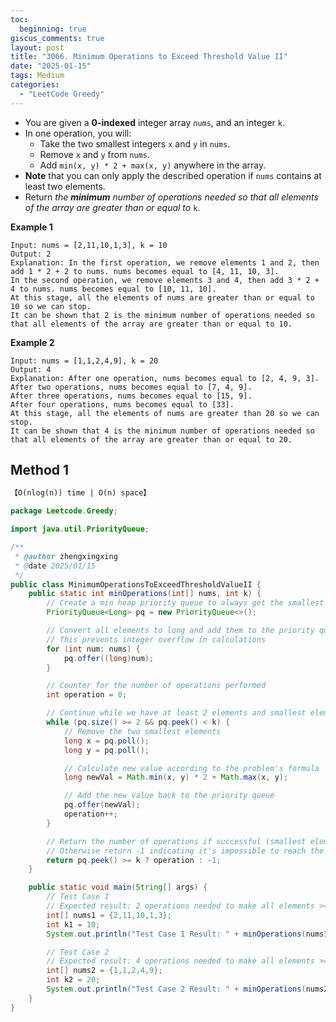 ```yaml
---
toc:
  beginning: true
giscus_comments: true
layout: post
title: "3066. Minimum Operations to Exceed Threshold Value II"
date: "2025-01-15"
tags: Medium
categories:
  - "LeetCode Greedy"
---
```



- You are given a **0-indexed** integer array `nums`, and an integer `k`.
- In one operation, you will:
  - Take the two smallest integers `x` and `y` in `nums`.
  - Remove `x` and `y` from `nums`.
  - Add `min(x, y) * 2 + max(x, y)` anywhere in the array.
- **Note** that you can only apply the described operation if `nums` contains at least two elements.
- Return *the **minimum** number of operations needed so that all elements of the array are greater than or equal to* `k`.

**Example 1**

```
Input: nums = [2,11,10,1,3], k = 10
Output: 2
Explanation: In the first operation, we remove elements 1 and 2, then add 1 * 2 + 2 to nums. nums becomes equal to [4, 11, 10, 3].
In the second operation, we remove elements 3 and 4, then add 3 * 2 + 4 to nums. nums becomes equal to [10, 11, 10].
At this stage, all the elements of nums are greater than or equal to 10 so we can stop.
It can be shown that 2 is the minimum number of operations needed so that all elements of the array are greater than or equal to 10.
```

**Example 2**

```
Input: nums = [1,1,2,4,9], k = 20
Output: 4
Explanation: After one operation, nums becomes equal to [2, 4, 9, 3].
After two operations, nums becomes equal to [7, 4, 9].
After three operations, nums becomes equal to [15, 9].
After four operations, nums becomes equal to [33].
At this stage, all the elements of nums are greater than 20 so we can stop.
It can be shown that 4 is the minimum number of operations needed so that all elements of the array are greater than or equal to 20.
```

## Method 1

```tex
【O(nlog(n)) time | O(n) space】
```

```java
package Leetcode.Greedy;

import java.util.PriorityQueue;

/**
 * @author zhengxingxing
 * @date 2025/01/15
 */
public class MinimumOperationsToExceedThresholdValueII {
    public static int minOperations(int[] nums, int k) {
        // Create a min heap priority queue to always get the smallest elements
        PriorityQueue<Long> pq = new PriorityQueue<>();

        // Convert all elements to long and add them to the priority queue
        // This prevents integer overflow in calculations
        for (int num: nums) {
            pq.offer((long)num);
        }

        // Counter for the number of operations performed
        int operation = 0;

        // Continue while we have at least 2 elements and smallest element < k
        while (pq.size() >= 2 && pq.peek() < k) {
            // Remove the two smallest elements
            long x = pq.poll();
            long y = pq.poll();

            // Calculate new value according to the problem's formula
            long newVal = Math.min(x, y) * 2 + Math.max(x, y);

            // Add the new value back to the priority queue
            pq.offer(newVal);
            operation++;
        }

        // Return the number of operations if successful (smallest element >= k)
        // Otherwise return -1 indicating it's impossible to reach the threshold
        return pq.peek() >= k ? operation : -1;
    }

    public static void main(String[] args) {
        // Test Case 1
        // Expected result: 2 operations needed to make all elements >= 10
        int[] nums1 = {2,11,10,1,3};
        int k1 = 10;
        System.out.println("Test Case 1 Result: " + minOperations(nums1, k1));

        // Test Case 2
        // Expected result: 4 operations needed to make all elements >= 20
        int[] nums2 = {1,1,2,4,9};
        int k2 = 20;
        System.out.println("Test Case 2 Result: " + minOperations(nums2, k2));
    }
}

```





